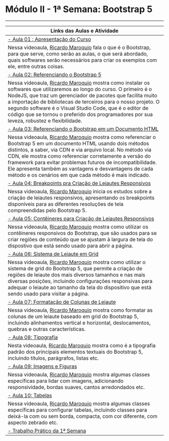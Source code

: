 # Módulo II - 1ª Semana: Bootstrap 5

***

<center>

| Links das Aulas e Atividade |
| ------- |
|[- Aula 01 : Apresentação do Curso](https://youtu.be/MJCvdDQLAeQ)
Nessa videoaula, [Ricardo Maroquio](https://github.com/maroquio) fala o que é o Bootstrap, para que serve, como serão as aulas, o que será abordado, quais softwares serão necessários para criar os exemplos com ele, entre outras coisas.|
|[- Aula 02: Referenciando o Bootstrap 5](https://youtu.be/2QrkPj9dT-c)
Nessa videoaula, [Ricardo Maroquio](https://github.com/maroquio) mostra como instalar os softwares que utilizaremos ao longo do curso. O primeiro é o NodeJS, que traz um gerenciador de pacotes que facilita muito a importação de bibliotecas de terceiros para o nosso projeto. O segundo software é o Visual Studio Code, que é o editor de código que se tornou o preferido dos programadores por sua leveza, robustez e flexibilidade.|
|[- Aula 03: Referenciando o Bootstrap em um Documento HTML](https://youtu.be/Ka16scuMc0c)
Nessa videoaula, [Ricardo Maroquio](https://github.com/maroquio) mostra como referenciar o Bootstrap 5 em um documento HTML usando dois métodos distintos, a saber, via CDN e via arquivo local. No método via CDN, ele mostra como referenciar corretamente a versão do framework para evitar problemas futuros de incompatibilidade. Ele apresenta também as vantagens e desvantagens de cada método e os cenários em que cada método é mais indicado.|
|[- Aula 04: Breakpoints pra Criação de Leiautes Responsivos](https://youtu.be/0SgDNUiN78U)
Nessa videoaula, [Ricardo Maroquio](https://github.com/maroquio) inicia os estudos sobre a criação de leiautes responsivos, apresentando os breakpoints disponíveis para as diferentes resoluções de tela compreendidas pelo Bootstrap 5.|
|[- Aula 05: Contêineres para Criação de Leiautes Responsivos](https://youtu.be/gBEfw0-5Nps)
Nessa videoaula, [Ricardo Maroquio](https://github.com/maroquio) mostra como utilizar os contêineres responsivos do Bootstrap, que são usados para se criar regiões de conteúdo que se ajustam à largura de tela do dispostivo que está sendo usado para abrir a página.|
|[- Aula 06: Sistema de Leiaute em Grid](https://youtu.be/BILqPBsdJTA)
Nessa videoaula, [Ricardo Maroquio](https://github.com/maroquio) mostra como utilizar o sistema de grid do Bootstrap 5, que permite a criação de regiões de leiaute dos mais diversos tamanhos e nas mais diversas posições, incluindo configurações responsivas para adequar o leiaute ao tamanho da tela do dispositivo que está sendo usado para visitar a página.|
|[- Aula 07: Formatação de Colunas de Leiaute](https://youtu.be/peePCu0DnO0)
Nessa videoaula, [Ricardo Maroquio](https://github.com/maroquio) mostra como formatar as colunas de um leiaute baseado em grid do Bootstrap 5, incluindo alinhamentos vertical e horizontal, deslocamentos, quebras e outras características.|
|[- Aula 08: Tipografia](https://youtu.be/dv8Nxf9apz8)
Nesta videoaula, [Ricardo Maroquio](https://github.com/maroquio) mostra como é a tipografia padrão dos principais elementos textuais do Bootstrap 5, incluindo títulos, parágrafos, listas etc.|
|[- Aula 09: Imagens e Figuras](https://youtu.be/VMV0xLCI9rw)
Nessa videoaula, [Ricardo Maroquio](https://github.com/maroquio) mostra algumas classes específicas para lidar com imagens, adicionando responsividade, bordas suaves, cantos arredondados etc.|
|[- Aula 10: Tabelas](https://youtu.be/6yNJRSxghdo)
Nessa videoaula, [Ricardo Maroquio](https://github.com/maroquio) mostra algumas classes específicas para configurar tabelas, incluindo classes para deixá-la com ou sem borda, compacta, com cor diferente, com aspecto zebrado etc.|
|[- Trabalho Prático da 1ª Semana](https://github.com/aylmerbolzan/IFES.Reprograme-se/tree/master/Front-End/Módulo%202/1ª%20Semana/Trabalho%20Prático%20da%201ª%20Semana)|

</center>